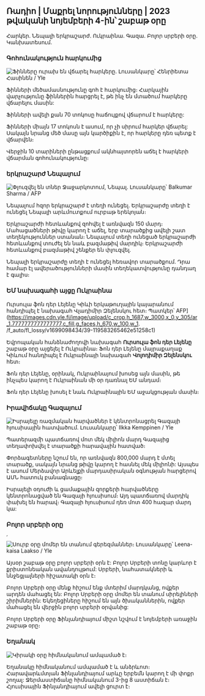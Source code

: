 ## Ռադիո \| Մաքրել նորությունները \| 2023 թվականի նոյեմբերի 4-ին՝ շաբաթ օրը

Հարկեր. Նեպալի երկրաշարժ. Ուկրաինա. Գազա. Բոլոր սրբերի օրը. Կանխատեսում.

### Գոհունակություն հարկումից

![Ֆինները ուրախ են վճարել հարկերը. Լուսանկարը՝ Հենրիետա Հասինեն / Yle](https://images.cdn.yle.fi/image/upload/c_crop,h_3061,w_5443,x_0,y_226/ar_1.777777777777777,c_fill,g_501,01,00,00,00,00,00,00,00,00,00,00,00,00,00,00,00,00,00,00,00,00,00,00,00,00,00,00,00,00,00,00,000,000,00,00,000,00,000,00,00,00,00,00,00,1,0,1,0,1,0,1,1,1,1,1,1,9.q_auto:eco/f_auto/fl_lossy/v1692510416/39-115736664dc9b0569c81)

Ֆինների մեծամասնությունը գոհ է հարկումից։ Հարկային վարչությունը ֆիններին հարցրել է, թե ինչ են մտածում հարկերը վճարելու մասին:

Ֆինների ավելի քան 70 տոկոսը հաճույքով վճարում է հարկերը:

Ֆինների միայն 17 տոկոսն է ասում, որ չի սիրում հարկեր վճարել: Սակայն նրանց մեծ մասը այն կարծիքին է, որ հարկերը դեռ պետք է վճարվեն։

Վերջին 10 տարիների ընթացքում ակնհայտորեն աճել է հարկերի վճարման գոհունակությունը։

### երկրաշարժ Նեպալում

![Փլուզվել են տներ Ջաջարկոտում, Նեպալ. Լուսանկարը՝ Balkumar Sharma / AFP](https://images.cdn.yle.fi/image/upload/c_crop,h_1350,w_2400,x_0,y_51/ar_1.7777777777777777,c_fill,g_faces,h_120,h_120q_auto:eco/f_auto/fl_lossy/v1699091137/39-1195827654612690580a)

Նեպալում հզոր երկրաշարժ է տեղի ունեցել. Երկրաշարժը տեղի է ունեցել Նեպալի արևմուտքում ուրբաթ երեկոյան։

Երկրաշարժի հետևանքով զոհվել է առնվազն 150 մարդ։ Մահացածների թիվը կարող է աճել, երբ տարածքից ավելի շատ տեղեկություններ ստանան։ Նեպալում տեղի ունեցած երկրաշարժի հետևանքով տուժել են նաև բազմաթիվ մարդիկ։ Երկրաշարժի հետևանքով բազմաթիվ շենքեր են փլուզվել.

Նեպալի երկրաշարժը տեղի է ունեցել հեռավոր տարածքում. Դրա համար էլ ավերածությունների մասին տեղեկատվությունը դանդաղ է գալիս։

### ԵՄ նախագահի այցը Ուկրաինա

Ուրսուլա ֆոն դեր Լեյենը Կիևի երկաթուղային կայարանում հանդիպել է նախագահ Վլադիմիր Զելենսկու հետ։ Պատկեր՝ AFP](https://images.cdn.yle.fi/image/upload/c_crop,h_1687,w_3000,x_0,y_305/ar_1.7777777777777777,c_fill,g_faces,h_670,w_100,w_1. /f_auto/fl_lossy/v1699098434/39-119583265462e51258c1)

Եվրոպական հանձնաժողովի նախագահ **Ուրսուլա ֆոն դեր Լեյենը** շաբաթ օրը այցելել է Ուկրաինա։ Ֆոն դեր Լեյենը մայրաքաղաք Կիևում հանդիպել է Ուկրաինայի նախագահ **Վոլոդիմիր Զելենսկու** հետ։

Ֆոն դեր Լեյենը, օրինակ, Ուկրաինայում խոսեց այն մասին, թե ինչպես կարող է Ուկրաինան մի օր դառնալ ԵՄ անդամ։

Ֆոն դեր Լեյենը խոսել է նաև Ուկրաինային ԵՄ աջակցության մասին։

### Իրավիճակը Գազայում

![Իսրայելը ռազմական հարվածներ է կենտրոնացրել Գազայի հյուսիսային հատվածում. Լուսանկարը՝ Ilkka Kemppinen / Yle](https://images.cdn.yle.fi/image/upload/c_crop,h_1121,w_1994,x_5,y_0/ar_1.7777777777777777,c_fill,g_faces,h_120,h_120q_auto:eco/f_auto/fl_lossy/v1699023208/39-1195711654506b2bc2d4)

Պատերազմի պատճառով մոտ մեկ միլիոն մարդ Գազայից տեղափոխվել է տարածքի հարավային հատված։

Փորձագետները նշում են, որ առնվազն 800,000 մարդ է մտել տարածք, սակայն նրանց թիվը կարող է հասնել մեկ միլիոնի: Այսպես է ասում Մերձավոր Արևելքի մարդասիրական օգնության հարցերով ԱՄՆ հատուկ բանագնացը։

Իսրայելի օդուժի և ցամաքային զորքերի հարվածները կենտրոնացված են Գազայի հյուսիսում։ Այդ պատճառով մարդիկ փախել են հարավ։ Գազայի հյուսիսում դեռ մոտ 400 հազար մարդ կա:

### Բոլոր սրբերի օրը

՛![Սուրբ օրը մոմեր են տանում գերեզմաններ։ Լուսանկարը՝ Leena-kaisa Laakso / Yle](https://images.cdn.yle.fi/image/upload/c_crop,h_2268,w_4032,x_0,y_435/ar_1.777777777777777,c_fill,g_500,h0/q_auto:eco/f_auto/fl_lossy/v1699101771/39-119586665463c1d71d1c)

Այսօր շաբաթ օրը բոլոր սրբերի օրն է: Բոլոր Սրբերի տոնը կարևոր է քրիստոնեական ավանդույթում: Սրբերի, նահատակների և ննջեցյալների հիշատակի օրն է։

Բոլոր Սրբերի օրը մենք հիշում ենք մտերիմ մարդկանց, ովքեր արդեն մահացել են: Բոլոր Սրբերի օրը մոմեր են տանում սիրելիների շիրիմներին: Եկեղեցիները հիշում են այն ծխականներին, ովքեր մահացել են վերջին բոլոր սրբերի օրվանից:

Բոլոր Սրբերի օրը Ֆինլանդիայում միշտ նշվում է նոյեմբերի առաջին շաբաթ օրը։

### Եղանակ

![Կիրակի օրը հիմնականում ամպամած է։](https://images.cdn.yle.fi/image/upload/c_crop,h_1080,w_1919,x_0,y_0/ar_1.7777777777777777,c_fill,g_faces,h_1200/q_auto:eco/f_auto/fl_lossy/v1699111715/39-1195891654662ff4432c)

Եղանակը հիմնականում ամպամած է և անձրևոտ։ Հարավարևմտյան Ֆինլանդիայում արևը երբեմն կարող է մի փոքր շողալ: Ջերմաստիճանը հիմնականում 3-ից 8 աստիճան է։ Հյուսիսային Ֆինլանդիայում ավելի ցուրտ է։